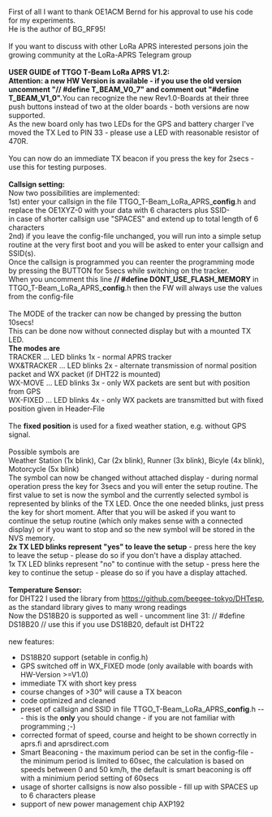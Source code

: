 First of all I want to thank OE1ACM Bernd for his approval to use his code for my experiments.<br>
He is the author of BG_RF95!<br>
<br>
If you want to discuss with other LoRa APRS interested persons join the growing community at the LoRa-APRS Telegram group<br>
<br>
<b>USER GUIDE of TTGO T-Beam LoRa APRS V1.2:</b><br>
<b>Attention: a new HW Version is available - if you use the old version uncomment "// #define T_BEAM_V0_7" and comment out "#define T_BEAM_V1_0".</b>You can recognize the new Rev1.0-Boards at their three push buttons instead of two at the older boards - both versions are now supported.<br>
As the new board only has two LEDs for the GPS and battery charger I've moved the TX Led to PIN 33 - please use a LED with reasonable resistor of 470R.<br>
<br>
You can now do an immediate TX beacon if you press the key for 2secs - use this for testing purposes.<br>
<br>
<b>Callsign setting:</b><br>
Now two possibilities are implemented:<br>
1st) enter your callsign in the file TTGO_T-Beam_LoRa_APRS_<b>config</b>.h and replace the OE1XYZ-0 with your data with 6 characters plus SSID-<br>
in case of shorter callsign use "SPACES" and extend up to total length of 6 characters<br>
2nd) if you leave the config-file unchanged, you will run into a simple setup routine at the very first boot and you will be asked to enter your callsign and SSID(s).<br>
Once the callsign is programmed you can reenter the programming mode by pressing the BUTTON for 5secs while switching on the tracker.<br>
When you uncomment this line <b>// #define DONT_USE_FLASH_MEMORY</b> in TTGO_T-Beam_LoRa_APRS_<b>config</b>.h then the FW will always use the values from the config-file<br>
<br>
The MODE of the tracker can now be changed by pressing the button 10secs!<br>
This can be done now without connected display but with a mounted TX LED.<br>
<b>The modes are</b><br>
TRACKER ...     LED blinks 1x - normal APRS tracker<br>
WX&TRACKER ...  LED blinks 2x - alternate transmission of normal position packet and WX packet (if DHT22 is mounted)<br>
WX-MOVE ...     LED blinks 3x - only WX packets are sent but with position from GPS<br>
WX-FIXED ...    LED blinks 4x - only WX packets are transmitted but with fixed position given in Header-File<br>
<br>
The <b>fixed position</b> is used for a fixed weather station, e.g. without GPS signal.<br>
<br>
Possible symbols are<br>
Weather Station (1x blink), Car (2x blink), Runner (3x blink), Bicyle (4x blink), Motorcycle (5x blink)<br>
The symbol can now be changed without attached display - during normal operation press the key for 3secs and you will enter the setup routine. The first value to set is now the symbol and the currently selected symbol is represented by blinks of the TX LED. Once the one needed blinks, just press the key for short moment. After that you will be asked if you want to continue the setup routine (which only makes sense with a connected display) or if you want to stop and so the new symbol will be stored in the NVS memory.<br>
<b>2x TX LED blinks represent "yes" to leave the setup</b> - press here the key to leave the setup - please do so if you don't have a display attached.<br>
1x TX LED blinks represent "no" to continue with the setup - press here the key to continue the setup - please do so if you have a display attached.<br>
<br>
<b>Temperature Sensor:</b><br>
for DHT22 I used the library from https://github.com/beegee-tokyo/DHTesp, as the standard library gives to many wrong readings<br>
Now the DS18B20 is supported as well - uncomment line 31: // #define DS18B20    // use this if you use DS18B20, default ist DHT22<br>
<br>
new features:<br>
- DS18B20 support (setable in config.h)
- GPS switched off in WX_FIXED mode (only available with boards with HW-Version >=V1.0)
- immediate TX with short key press
- course changes of >30° will cause a TX beacon
- code optimized and cleaned
- preset of callsign and SSID in file TTGO_T-Beam_LoRa_APRS_<b>config</b>.h --- this is the <b>only</b> you should change - if you are not familiar with programming ;-)<br>
- corrected format of speed, course and height to be shown correctly in aprs.fi and aprsdirect.com
- Smart Beaconing - the maximum period can be set in the config-file - the minimum period is limited to 60sec, the calculation is based on speeds between 0 and 50 km/h, the default is smart beaconing is off with a minimium period setting of 60secs<br>
- usage of shorter callsigns is now also possible - fill up with SPACES up to 6 characters please<br>
- support of new power management chip AXP192<br>
